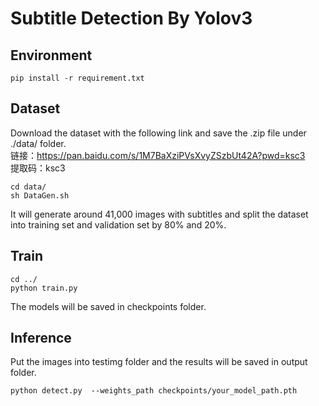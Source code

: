 # Subtitle Detection By Yolov3


## Environment
```commandline
pip install -r requirement.txt
```

## Dataset
Download the dataset with the following link and save the .zip file under ./data/ folder.               
链接：https://pan.baidu.com/s/1M7BaXziPVsXvyZSzbUt42A?pwd=ksc3                   
提取码：ksc3                      
```
cd data/
sh DataGen.sh
```
It will generate around 41,000 images with subtitles and split the dataset into training set and validation set by 80% and 20%.


        

## Train             
```commandline
cd ../
python train.py
```
 The models will be saved in checkpoints folder.                

## Inference           
Put the images into testimg folder and the results will be saved in output folder.
```commandline
python detect.py  --weights_path checkpoints/your_model_path.pth
```
